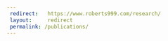 ```yaml
---
 redirect:   https://www.roberts999.com/research/
 layout:     redirect
 permalink: /publications/
---
```

